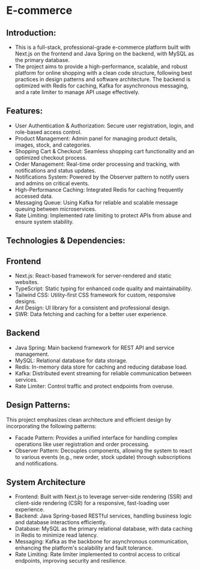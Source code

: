 # E-commerce 
## Introduction:
- This is a full-stack, professional-grade e-commerce platform built with Next.js on the frontend and Java Spring on the backend, with MySQL as the primary database.
-  The project aims to provide a high-performance, scalable, and robust platform for online shopping with a clean code structure, following best practices in design patterns and software architecture. The backend is optimized with Redis for caching, Kafka for asynchronous messaging, and a rate limiter to manage API usage effectively.

## Features: 
- User Authentication & Authorization: Secure user registration, login, and role-based access control.
- Product Management: Admin panel for managing product details, images, stock, and categories.
- Shopping Cart & Checkout: Seamless shopping cart functionality and an optimized checkout process.
- Order Management: Real-time order processing and tracking, with notifications and status updates.
- Notifications System: Powered by the Observer pattern to notify users and admins on critical events.
- High-Performance Caching: Integrated Redis for caching frequently accessed data.
- Messaging Queue: Using Kafka for reliable and scalable message queuing between microservices.
- Rate Limiting: Implemented rate limiting to protect APIs from abuse and ensure system stability.

## Technologies & Dependencies:
## Frontend
- Next.js: React-based framework for server-rendered and static websites.
- TypeScript: Static typing for enhanced code quality and maintainability.
- Tailwind CSS: Utility-first CSS framework for custom, responsive designs.
- Ant Design: UI library for a consistent and professional design.
- SWR: Data fetching and caching for a better user experience.

## Backend
- Java Spring: Main backend framework for REST API and service management.
- MySQL: Relational database for data storage.
- Redis: In-memory data store for caching and reducing database load.
- Kafka: Distributed event streaming for reliable communication between services.
- Rate Limiter: Control traffic and protect endpoints from overuse.

## Design Patterns:
This project emphasizes clean architecture and efficient design by incorporating the following patterns:

- Facade Pattern: Provides a unified interface for handling complex operations like user registration and order processing.
- Observer Pattern: Decouples components, allowing the system to react to various events (e.g., new order, stock update) through subscriptions and notifications.

## System Architecture
- Frontend: Built with Next.js to leverage server-side rendering (SSR) and client-side rendering (CSR) for a responsive, fast-loading user experience.
- Backend: Java Spring-based RESTful services, handling business logic and database interactions efficiently.
- Database: MySQL as the primary relational database, with data caching in Redis to minimize read latency.
- Messaging: Kafka as the backbone for asynchronous communication, enhancing the platform's scalability and fault tolerance.
- Rate Limiting: Rate limiter implemented to control access to critical endpoints, improving security and resilience.
